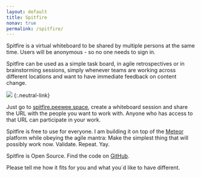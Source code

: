 ```yaml
---
layout: default
title: Spitfire
nonav: true
permalink: /spitfire/
---
```

Spitfire is a virtual whiteboard to be shared by multiple persons at the same time. Users will be anonymous - so no one needs to sign in. 

Spitfire can be used as a simple task board, in agile retrospectives or in brainstorming sessions, simply whenever teams are working across different locations and want to have immediate feedback on content change. 

[![]({{site.url}}/i/spitfire/spitfire.jpg)](http://spitfire.peewee.space)
{:.neutral-link}

Just go to [spitfire.peewee.space](http://spitfire.peewee.space), create a whiteboard session and share the URL with the people you want to work with. Anyone who has access to that URL can participate in your work.

Spitfire is free to use for everyone. I am building it on top of the [Meteor](http://www.meteor.com) platform while obeying the agile mantra: Make the simplest thing that will possibly work now. Validate. Repeat. Yay.

Spitfire is Open Source. Find the code on [GitHub](http://github.com/ulfschneider/spitfire). 

Please tell me how it fits for you and what you´d like to have different.

